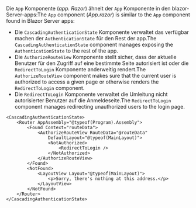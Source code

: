 <span data-ttu-id="dbfd3-101">Die `App` Komponente (*app. Razor*) ähnelt der `App` Komponente in den blazor-Server-apps:</span><span class="sxs-lookup"><span data-stu-id="dbfd3-101">The `App` component (*App.razor*) is similar to the `App` component found in Blazor Server apps:</span></span>

* <span data-ttu-id="dbfd3-102">Die `CascadingAuthenticationState` Komponente verwaltet das verfügbar machen der `AuthenticationState` für den Rest der app.</span><span class="sxs-lookup"><span data-stu-id="dbfd3-102">The `CascadingAuthenticationState` component manages exposing the `AuthenticationState` to the rest of the app.</span></span>
* <span data-ttu-id="dbfd3-103">Die `AuthorizeRouteView` Komponente stellt sicher, dass der aktuelle Benutzer für den Zugriff auf eine bestimmte Seite autorisiert ist oder die `RedirectToLogin` Komponente anderweitig rendert.</span><span class="sxs-lookup"><span data-stu-id="dbfd3-103">The `AuthorizeRouteView` component makes sure that the current user is authorized to access a given page or otherwise renders the `RedirectToLogin` component.</span></span>
* <span data-ttu-id="dbfd3-104">Die `RedirectToLogin` Komponente verwaltet die Umleitung nicht autorisierter Benutzer auf die Anmeldeseite.</span><span class="sxs-lookup"><span data-stu-id="dbfd3-104">The `RedirectToLogin` component manages redirecting unauthorized users to the login page.</span></span>

```razor
<CascadingAuthenticationState>
    <Router AppAssembly="@typeof(Program).Assembly">
        <Found Context="routeData">
            <AuthorizeRouteView RouteData="@routeData" 
                DefaultLayout="@typeof(MainLayout)">
                <NotAuthorized>
                    <RedirectToLogin />
                </NotAuthorized>
            </AuthorizeRouteView>
        </Found>
        <NotFound>
            <LayoutView Layout="@typeof(MainLayout)">
                <p>Sorry, there's nothing at this address.</p>
            </LayoutView>
        </NotFound>
    </Router>
</CascadingAuthenticationState>
```
